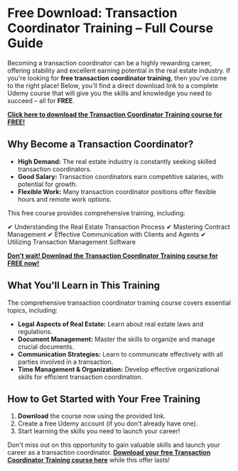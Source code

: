 # Free Download: Transaction Coordinator Training – Full Course Guide

Becoming a transaction coordinator can be a highly rewarding career, offering stability and excellent earning potential in the real estate industry. If you're looking for **free transaction coordinator training**, then you've come to the right place! Below, you'll find a direct download link to a complete Udemy course that will give you the skills and knowledge you need to succeed – all for **FREE**.

[**Click here to download the Transaction Coordinator Training course for FREE!**](https://udemywork.com/transaction-coordinator-training)

## Why Become a Transaction Coordinator?

*   **High Demand:** The real estate industry is constantly seeking skilled transaction coordinators.
*   **Good Salary:** Transaction coordinators earn competitive salaries, with potential for growth.
*   **Flexible Work:** Many transaction coordinator positions offer flexible hours and remote work options.

This free course provides comprehensive training, including:

✔ Understanding the Real Estate Transaction Process
✔ Mastering Contract Management
✔ Effective Communication with Clients and Agents
✔ Utilizing Transaction Management Software

[**Don't wait! Download the Transaction Coordinator Training course for FREE now!**](https://udemywork.com/transaction-coordinator-training)

## What You'll Learn in This Training

The comprehensive transaction coordinator training course covers essential topics, including:

*   **Legal Aspects of Real Estate:** Learn about real estate laws and regulations.
*   **Document Management:** Master the skills to organize and manage crucial documents.
*   **Communication Strategies:** Learn to communicate effectively with all parties involved in a transaction.
*   **Time Management & Organization:** Develop effective organizational skills for efficient transaction coordination.

## How to Get Started with Your Free Training

1.  **Download** the course now using the provided link.
2.  Create a free Udemy account (if you don't already have one).
3.  Start learning the skills you need to launch your career!

Don't miss out on this opportunity to gain valuable skills and launch your career as a transaction coordinator. **[Download your free Transaction Coordinator Training course here](https://udemywork.com/transaction-coordinator-training)** while this offer lasts!
